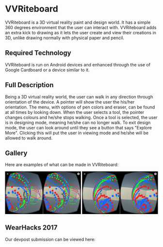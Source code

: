 # VVRiteboard
VVRiteboard is a 3D virtual reality paint and design world. It has a simple 360 degrees environment that the user can interact with. VVRiteboard adds an extra kick to drawing as it lets the user create and view their creations in 3D, unlike drawing normally with physical paper and pencil.

## Required Technology
VVRiteboard is run on Android devices and enhanced through the use of Google Cardboard or a device similar to it.

## Full Description
Being a 3D virtual reality world, the user can walk in any direction through orientation of the device. A pointer will show the user the his/her orientation. The menu, with options of pen colors and eraser, can be found at all times by looking down. When the user selects a tool, the pointer changes colours and he/she stops walking. Once a tool is selected, the user is in designing mode, meaning he/she can no longer walk. To exit design mode, the user can look around until they see a button that says "Explore More". Clicking this will put the user in viewing mode and he/she will be allowed to walk around.

## Gallery
Here are examples of what can be made in VVRiteboard:

<p align="center">
  <img src="v1.png" width="250"/>
  <img src="v2.png" width="250"/>
</p>

## WearHacks 2017
Our devpost submission can be viewed here: 
